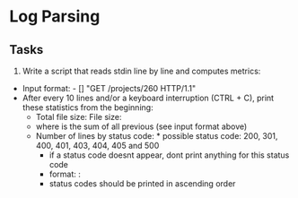 # Log Parsing
## Tasks
1. Write a script that reads stdin line by line and computes metrics:

* Input format: <IP Address> - [<date>] "GET /projects/260 HTTP/1.1" <status code> <file size>
* After every 10 lines and/or a keyboard interruption (CTRL + C), print these statistics from the beginning:
	* Total file size: File size: <total size>
	* where <total size> is the sum of all previous <file size> (see input format above)
	* Number of lines by status code:
	      	* possible status code: 200, 301, 400, 401, 403, 404, 405 and 500
		* if a status code doesnt appear, dont print anything for this status code
		* format: <status code>: <number>
		* status codes should be printed in ascending order
